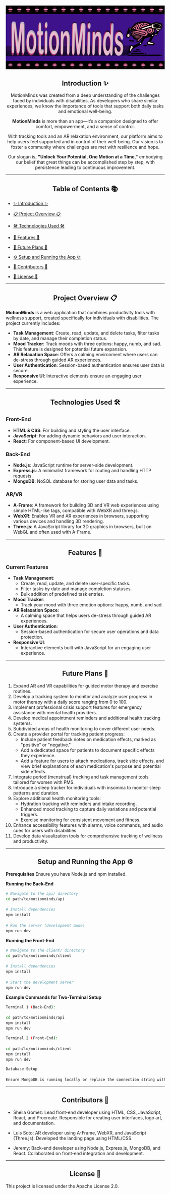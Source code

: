 ![MotionMinds Banner](./realbannersgc.png)

<div align="center">

## Introduction ✨

MotionMinds was created from a deep understanding of the challenges faced by individuals with disabilities. As developers who share similar experiences, we know the importance of tools that support both daily tasks and emotional well-being.

**MotionMinds** is more than an app—it’s a companion designed to offer comfort, empowerment, and a sense of control.

With tracking tools and an AR relaxation environment, our platform aims to help users feel supported and in control of their well-being. Our vision is to foster a community where challenges are met with resilience and hope.

Our slogan is, **"Unlock Your Potential, One Motion at a Time,"** embodying our belief that great things can be accomplished step by step, with persistence leading to continuous improvement.

</div>

---

<div align="center">

## Table of Contents 📚

</div>

- [✨ Introduction ✨](#introduction-)
  
- [📋 Project Overview 📋](#project-overview-)
  
- [🛠 Technologies Used 🛠](#technologies-used-)
  
- [🚀 Features 🚀](#features-)
  
- [🔮 Future Plans 🔮](#future-plans-)
  
- [⚙️ Setup and Running the App ⚙️](#setup-and-running-the-app-)
  
- [👥 Contributors 👥](#contributors-)
  
- [📜 License 📜](#license-)

---

<div align="center">

## Project Overview 📋

</div>

**MotionMinds** is a web application that combines productivity tools with wellness support, created specifically for individuals with disabilities. The project currently includes:

- **Task Management**: Create, read, update, and delete tasks, filter tasks by date, and manage their completion status.
- **Mood Tracker**: Track moods with three options: happy, numb, and sad. This feature is designed for potential future expansion.
- **AR Relaxation Space**: Offers a calming environment where users can de-stress through guided AR experiences.
- **User Authentication**: Session-based authentication ensures user data is secure.
- **Responsive UI**: Interactive elements ensure an engaging user experience.

---

<div align="center">

## Technologies Used 🛠

</div>

### **Front-End**
- **HTML & CSS**: For building and styling the user interface.
- **JavaScript**: For adding dynamic behaviors and user interaction.
- **React**: For component-based UI development.

### **Back-End**
- **Node.js**: JavaScript runtime for server-side development.
- **Express.js**: A minimalist framework for routing and handling HTTP requests.
- **MongoDB**: NoSQL database for storing user data and tasks.

### **AR/VR**
- **A-Frame**: A framework for building 3D and VR web experiences using simple HTML-like tags, compatible with WebXR and three.js.
- **WebXR**: Enables VR and AR experiences in browsers, supporting various devices and handling 3D rendering.
- **Three.js**: A JavaScript library for 3D graphics in browsers, built on WebGL and often used with A-Frame.

---

<div align="center">

## Features 🚀

</div>

### **Current Features**
- **Task Management**: 
  - Create, read, update, and delete user-specific tasks.
  - Filter tasks by date and manage completion statuses.
  - Bulk addition of predefined task entries.
- **Mood Tracker**: 
  - Track your mood with three emotion options: happy, numb, and sad.
- **AR Relaxation Space**: 
  - A calming space that helps users de-stress through guided AR experiences.
- **User Authentication**: 
  - Session-based authentication for secure user operations and data protection.
- **Responsive UI**: 
  - Interactive elements built with JavaScript for an engaging user experience.

---

<div align="center">

## Future Plans 🔮

</div>

1. Expand AR and VR capabilities for guided motor therapy and exercise routines.
2. Develop a tracking system to monitor and analyze user progress in motor therapy with a daily score ranging from 0 to 100.
3. Implement professional crisis support features for emergency assistance with mental health providers.
4. Develop medical appointment reminders and additional health tracking systems.
5. Subdivided areas of health monitoring to cover different user needs.
6. Create a provider portal for tracking patient progress:
   - Include patient feedback notes on medication effects, marked as "positive" or "negative."
   - Add a dedicated space for patients to document specific effects they experience.
   - Add a feature for users to attach medications, track side effects, and view brief explanations of each medication's purpose and potential side effects.
7. Integrate period (menstrual) tracking and task management tools tailored for women with PMS.
8. Introduce a sleep tracker for individuals with insomnia to monitor sleep patterns and duration.
9. Explore additional health monitoring tools:
   - Hydration tracking with reminders and intake recording.
   - Enhanced mood tracking to capture daily variations and potential triggers.
   - Exercise monitoring for consistent movement and fitness.
10. Enhance accessibility features with alarms, voice commands, and audio cues for users with disabilities.
11. Develop data visualization tools for comprehensive tracking of wellness and productivity.

---

<div align="center">

## Setup and Running the App ⚙️

</div>

**Prerequisites**
Ensure you have Node.js and npm installed.


**Running the Back-End**

```bash
# Navigate to the api/ directory
cd path/to/motionminds/api

# Install dependencies
npm install

# Run the server (development mode)
npm run dev
```

**Running the Front-End**

```bash
# Navigate to the client/ directory
cd path/to/motionminds/client

# Install dependencies
npm install

# Start the development server
npm run dev
```

**Example Commands for Two-Terminal Setup**

```bash
Terminal 1 (Back-End):

cd path/to/motionminds/api
npm install
npm run dev
```
```bash
Terminal 2 (Front-End):

cd path/to/motionminds/client
npm install
npm run dev
```
```bash
Database Setup

Ensure MongoDB is running locally or replace the connection string with a cloud-based MongoDB URI in the config.js file.

```
---

<div align="center">
  
## Contributors 👥

</div>

* Sheila Gomez: Lead front-end developer using HTML, CSS, JavaScript, React, and Procreate. Responsible for creating user interfaces, logo art, and documentation.

* Luis Soto: AR developer using A-Frame, WebXR, and JavaScript (Three.js). Developed the landing page using HTML/CSS.

* Jeremy: Back-end developer using Node.js, Express.js, MongoDB, and React. Collaborated on front-end integration and development.



---

<div align="center">
  
  ## License 📜

</div>

This project is licensed under the Apache License 2.0.

